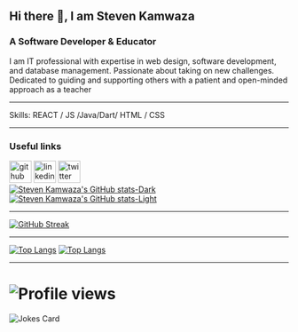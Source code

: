 ## Hi there 👋, I am Steven Kamwaza
### A Software Developer & Educator

I am IT professional with expertise in web design, software development, and database management. Passionate about taking on new challenges. Dedicated to guiding and supporting others with a patient and open-minded approach as a teacher
***
Skills:  REACT / JS /Java/Dart/ HTML / CSS
***
### Useful links
[<img src='https://cdn.jsdelivr.net/npm/simple-icons@3.0.1/icons/github.svg' alt='github' height='40'>](https://github.com/StevenKamwaza)  [<img src='https://cdn.jsdelivr.net/npm/simple-icons@3.0.1/icons/linkedin.svg' alt='linkedin' height='40'>](https://www.linkedin.com/in/stevenkamwaza/)  [<img src='https://cdn.jsdelivr.net/npm/simple-icons@3.0.1/icons/twitter.svg' alt='twitter' height='40'>](https://twitter.com/stevenkamwaza)  
[![Steven Kamwaza's GitHub stats-Dark](https://github-readme-stats.vercel.app/api?username=StevenKamwaza&count_private=true&show_icons=true&theme=dark#gh-dark-mode-only)](https://github.com/anuraghazra/github-readme-stats#gh-dark-mode-only)
[![Steven Kamwaza's GitHub stats-Light](https://github-readme-stats.vercel.app/api?username=StevenKamwaza&count_private=true&show_icons=true&theme=default#gh-light-mode-only)](https://github.com/anuraghazra/github-readme-stats#gh-light-mode-only)
***
[![GitHub Streak](https://streak-stats.demolab.com?user=StevenKamwaza&theme=transparent&hide_border=true&date_format=j%20M%5B%20Y%5D&mode=weekly)](https://git.io/streak-stats)

***
[![Top Langs](https://github-readme-stats.vercel.app/api/top-langs/?username=StevenKamwaza&langs_count=10&layout=compact&hide_progress=true&theme=dark#gh-dark-mode-only)](https://github.com/anuraghazra/github-readme-stats#gh-dark-mode-only)
[![Top Langs](https://github-readme-stats.vercel.app/api/top-langs/?username=StevenKamwaza&langs_count=10&layout=compact&hide_progress=true&theme=default#gh-light-mode-only)](https://github.com/anuraghazra/github-readme-stats#gh-light-mode-only)




<!-- [![Steven Kamwaza's wakatime stats](https://github-readme-stats.vercel.app/api/wakatime?username=StevenKamwaza)](https://github.com/anuraghazra/github-readme-stats) -->
***

![Profile views](https://gpvc.arturio.dev/StevenKamwaza)  
===

![Jokes Card](https://readme-jokes.vercel.app/api)

<!-- ![GitHub Activity Graph](https://activity-graph.herokuapp.com/graph?username=StevenKamwaza)   -->

<!--
**StevenKamwaza/StevenKamwaza** is a ✨ _special_ ✨ repository because its `README.md` (this file) appears on your GitHub profile.

Here are some ideas to get you started:

- 🔭 I’m currently working on ...
- 🌱 I’m currently learning ...
- 👯 I’m looking to collaborate on ...
- 🤔 I’m looking for help with ...
- 💬 Ask me about ...
- 📫 How to reach me: ...
- 😄 Pronouns: ...
- ⚡ Fun fact: ...
-->
